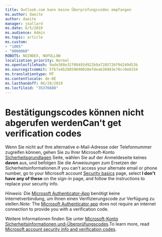 ```yaml
---
title: Outlook.com kann keine Überprüfungscodes empfangen
ms.author: daeite
author: daeite
manager: joallard
ms.date: 6/5/2019
ms.audience: Admin
ms.topic: article
ms.custom:
- "1005"
- "8000060"
ROBOTS: NOINDEX, NOFOLLOW
localization_priority: Normal
ms.openlocfilehash: 9ade368e32f89493d922b9a7285726f9d249d53b
ms.sourcegitcommit: 5fb7a4b28859690020efdea630d03e70cc0e6334
ms.translationtype: MT
ms.contentlocale: de-DE
ms.lasthandoff: 06/28/2019
ms.locfileid: "35376688"
---
```

# <a name="cant-get-verification-codes"></a><span data-ttu-id="305bf-102">Bestätigungscodes können nicht abgerufen werden</span><span class="sxs-lookup"><span data-stu-id="305bf-102">Can't get verification codes</span></span>

<span data-ttu-id="305bf-103">Wenn Sie nicht auf Ihre alternative e-Mail-Adresse oder Telefonnummer zugreifen können, gehen Sie zu Ihrer Microsoft-Konto [Sicherheitsgrundlagen](https://account.microsoft.com/security) Seite, wählen Sie auf der Anmeldeseite keines **davon** aus, und befolgen Sie die Anweisungen zum Ersetzen der Sicherheitsinformationen.</span><span class="sxs-lookup"><span data-stu-id="305bf-103">If you can't access your alternate email or phone number, go to your Microsoft account [Security basics](https://account.microsoft.com/security) page, select **I don't have any of these** on the sign-in page, and follow the instructions to replace your security info.</span></span>

<span data-ttu-id="305bf-104">*Hinweis:* Die [Microsoft Authenticator-App](https://go.microsoft.com/fwlink/?linkid=2016117) benötigt keine Internetverbindung, um Ihnen einen Verifizierungscode zur Verfügung zu stellen.</span><span class="sxs-lookup"><span data-stu-id="305bf-104">*Note:* The [Microsoft Authenticator app](https://go.microsoft.com/fwlink/?linkid=2016117) does not require an internet connection to provide you with a verification code.</span></span>

<span data-ttu-id="305bf-105">Weitere Informationen finden Sie unter [Microsoft-Konto Sicherheitsinformationen und-Überprüfungscodes](https://support.microsoft.com/help/12428/).</span><span class="sxs-lookup"><span data-stu-id="305bf-105">To learn more, read [Microsoft account security info and verification codes](https://support.microsoft.com/help/12428/).</span></span>
